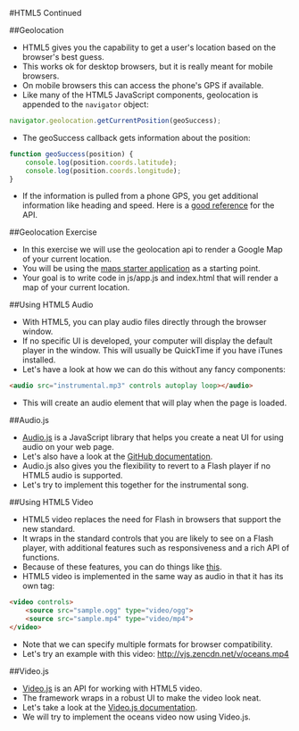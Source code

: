 #HTML5 Continued

##Geolocation
- HTML5 gives you the capability to get a user's location based on the browser's best guess.
- This works ok for desktop browsers, but it is really meant for mobile browsers.
- On mobile browsers this can access the phone's GPS if available.
- Like many of the HTML5 JavaScript components, geolocation is appended to the `navigator` object:

```javascript
navigator.geolocation.getCurrentPosition(geoSuccess);
```

- The geoSuccess callback gets information about the position:

```javascript
function geoSuccess(position) {
	console.log(position.coords.latitude);
	console.log(position.coords.longitude);
}
```

- If the information is pulled from a phone GPS, you get additional information like heading and speed. Here is a [good reference](http://diveintohtml5.info/geolocation.html) for the API.

##Geolocation Exercise
- In this exercise we will use the geolocation api to render a Google Map of your current location.
- You will be using the [maps starter application](maps_starter_app/) as a starting point.
- Your goal is to write code in js/app.js and index.html that will render a map of your current location.

##Using HTML5 Audio
- With HTML5, you can play audio files directly through the browser window.
- If no specific UI is developed, your computer will display the default player in the window. This will usually be QuickTime if you have iTunes installed.
- Let's have a look at how we can do this without any fancy components:

```html
<audio src="instrumental.mp3" controls autoplay loop></audio>
```

- This will create an audio element that will play when the page is loaded.

##Audio.js
- [Audio.js](http://kolber.github.io/audiojs/) is a JavaScript library that helps you create a neat UI for using audio on your web page.
- Let's also have a look at the [GitHub documentation](https://github.com/kolber/audiojs).
- Audio.js also gives you the flexibility to revert to a Flash player if no HTML5 audio is supported.
- Let's try to implement this together for the instrumental song.

##Using HTML5 Video
- HTML5 video replaces the need for Flash in browsers that support the new standard.
- It wraps in the standard controls that you are likely to see on a Flash player, with additional features such as responsiveness and a rich API of functions.
- Because of these features, you can do things like [this](http://craftymind.com/factory/html5video/CanvasVideo.html).
- HTML5 video is implemented in the same way as audio in that it has its own tag:

```html
<video controls>
	<source src="sample.ogg" type="video/ogg">
	<source src="sample.mp4" type="video/mp4">
</video>
```

- Note that we can specify multiple formats for browser compatibility.
- Let's try an example with this video: http://vjs.zencdn.net/v/oceans.mp4

##Video.js
- [Video.js](http://www.videojs.com/) is an API for working with HTML5 video.
- The framework wraps in a robust UI to make the video look neat.
- Let's take a look at the [Video.js documentation](https://github.com/videojs/video.js).
- We will try to implement the oceans video now using Video.js.